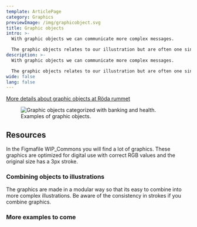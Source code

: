 ```yaml
---
template: ArticlePage
category: Graphics
previewImage: /img/graphicobject.svg
title: Graphic objects
intro: >-
  With graphic objects we can communicate more complex messages.

  The graphic objects relates to our illustration but are often one single object. We can explain events, products, situations and environments.
description: >-
  With graphic objects we can communicate more complex messages.

  The graphic objects relates to our illustration but are often one single object. We can explain events, products, situations and environments.
wide: false
lang: false
---
```

[More details about graphic objects at Röda rummet](https://cloud.brandmaster.com/brandcenter/se/lansforsakringar/component/default/5122)

<figure class="Image Image__border Image__wide"><img src="/img/graphic_objects.png" srcset="/img/graphic_objects.png 2x" alt="Graphic objects categorized with banking and health."><figcaption><div class="Image__caption">Examples of graphic objects.</div></figcaption></figure>

## Resources

In the Figmafile WIP_Commons you will find a lot of graphics. These graphics are optimized for digital use with correct RGB values and the original size has a 3px stroke.

### Combining objects to illustrations

The graphics are made in a modular way so that its easy to combine into more complex illustrations. Be aware of the consistency in strokes if you combine graphics.

### More examples to come